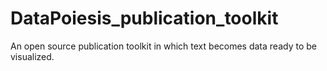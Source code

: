 # DataPoiesis_publication_toolkit
An open source publication toolkit in which text becomes data ready to be visualized.
